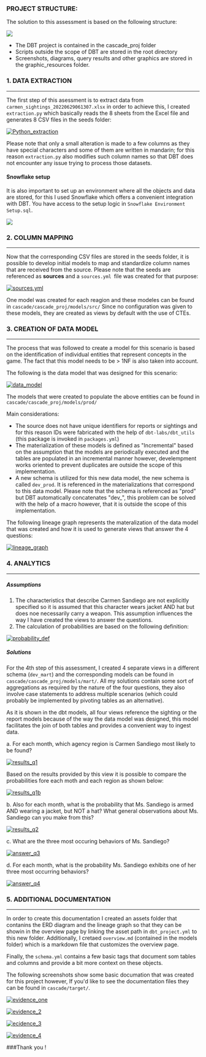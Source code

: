 ### PROJECT STRUCTURE:
The solution to this assessment is based on the following structure: 

[![](https://github.com/hlsd96/cascade/blob/c83b1af0eb5043b864be9515db88ef3351ba409e/graphic_resources/github.png)](https://github.com/hlsd96/cascade/blob/c83b1af0eb5043b864be9515db88ef3351ba409e/graphic_resources/github.png)

- The DBT project is contained in the cascade_proj folder
- Scripts outside the scope of DBT are stored in the root directory
- Screenshots, diagrams, query results and other graphics are stored in the graphic_resources folder.

### 1. DATA EXTRACTION
---

The first step of this asessment is to extract data from `carmen_sightings_20220629061307.xlsx` in order to achieve this, I created `extraction.py` which basically reads the 8 sheets from the Excel file and generates 8 CSV files in the seeds folder: 

[![Python_extraction](https://github.com/hlsd96/cascade/blob/2e7b1c155d7286dcbe7c3928394907f89d6ac9d9/graphic_resources/python.png "Python_extraction")](https://github.com/hlsd96/cascade/blob/2e7b1c155d7286dcbe7c3928394907f89d6ac9d9/graphic_resources/python.png "Python_extraction")

Please note that only a small alteration is made to a few columns as they have special characters and some of them are written in mandarin; for this reason `extraction.py` also modifies such column names so that DBT does not encounter any issue trying to process those datasets. 

#### Snowflake setup

It is also important to set up an environment where all the objects and data are stored, for this I used Snowflake which offers a convenient integration with DBT. You have access to the setup logic in `Snowflake Environment Setup.sql`.

[![](https://github.com/hlsd96/cascade/blob/2e7b1c155d7286dcbe7c3928394907f89d6ac9d9/graphic_resources/setup.png)](https://github.com/hlsd96/cascade/blob/2e7b1c155d7286dcbe7c3928394907f89d6ac9d9/graphic_resources/setup.png)

### 2. COLUMN MAPPING
---
Now that the corresponding CSV files are stored in the seeds folder, it is possible to develop initial models to map and standardize column names that are received from the source. 
Please note that the seeds are referenced as **sources** and a `sources.yml `file was created for that purpose:

[![sources.yml](https://github.com/hlsd96/cascade/blob/50b89cb6c3d456783ca3964fa11ea05688babfb4/graphic_resources/sources.png)](https://github.com/hlsd96/cascade/blob/50b89cb6c3d456783ca3964fa11ea05688babfb4/graphic_resources/sources.png)

One model was created for each reagion and these modeles can be found in `cascade/cascade_proj/models/src/`
Since no configuration was given to these models, they are created as views by default with the use of CTEs. 


### 3. CREATION OF DATA MODEL
---
The process that was followed to create a model for this scenario is based on the identification of individual entities that represent concepts in the game. The fact that this model needs to be > 1NF is also taken into account.

The following is the data model that was designed for this scenario:

[![data_model](https://github.com/hlsd96/cascade/blob/31de8ff819fd88940c9aa5dd573050a81c107ad1/graphic_resources/ERD.png)](https://github.com/hlsd96/cascade/blob/31de8ff819fd88940c9aa5dd573050a81c107ad1/graphic_resources/ERD.png)

The models that were created to populate the above entities can be found in `cascade/cascade_proj/models/prod/` 

Main considerations: 

- The source does not have unique identifiers for reports or sightings and for this reason IDs were fabricated with the help of `dbt-labs/dbt_utils` (this package is invoked in `packages.yml`)
- The materialization of these models is defined as "Incremental" based on the assumption that the models are periodically executed and the tables are populated in an incremental manner however, develempment works oriented to prevent duplicates are outside the scope of this implementation. 
- A new schema is utilized for this new data model, the new schema is called `dev_prod`. It is referenced in the materializations that correspond to this data model. Please note that the schema is referenced as "prod" but DBT automatically concatenates "dev_",  this problem can be solved with the help of a macro however, that it is outside the scope of this implementation. 

The following lineage graph represents the materalization of the data model that was created and how it is used to generate views that answer the 4 questions: 

[![lineage_graph](https://github.com/hlsd96/cascade/blob/02c6b7afd5a5e422de57b8c8bece801fc535a0ba/graphic_resources/lineage_graph.png "lineage_graph")](https://github.com/hlsd96/cascade/blob/02c6b7afd5a5e422de57b8c8bece801fc535a0ba/graphic_resources/lineage_graph.png "lineage_graph")


### 4. ANALYTICS
---
##### Assumptions
1. The characteristics that describe Carmen Sandiego are not explicitly specified so it is assumed that this character wears jacket AND hat but does noe necessarily carry a weapon. This assumption influences the way I have created the views to answer the questions.
2. The calculation of probabilities are based on the following definition: 

[![probability_def](https://github.com/hlsd96/cascade/blob/02c6b7afd5a5e422de57b8c8bece801fc535a0ba/graphic_resources/probability_def.png "probability_def")](https://github.com/hlsd96/cascade/blob/02c6b7afd5a5e422de57b8c8bece801fc535a0ba/graphic_resources/probability_def.png "probability_def")


##### Solutions
For the 4th step of this assessment, I created 4 separate views in a different schema (`dev_mart`) and the corresponding models can be found in `cascade/cascade_proj/models/mart/`.
All my solutions contain some sort of aggregations as required by the nature of the four questions, they also involve case statements to address multiple scenarios (which could probably be implemented by pivoting tables as an alternative). 

As it is shown in the dbt models, all four views reference the sighting or the report models because of the way the data model was designed, this model facilitates the join of both tables and provides a convenient way to ingest data.

a. For each month, which agency region is Carmen Sandiego most likely to be found?

[![results_q1](https://github.com/hlsd96/cascade/blob/cbd70acdb159f2a60fb047d860cca8234636ef9d/graphic_resources/q1_table.png "results_q1")](https://github.com/hlsd96/cascade/blob/cbd70acdb159f2a60fb047d860cca8234636ef9d/graphic_resources/q1_table.png "results_q1")

Based on the results provided by this view it is possible to compare the probabilities fore each moth and each region as shown below: 

[![results_q1b](https://github.com/hlsd96/cascade/blob/cbd70acdb159f2a60fb047d860cca8234636ef9d/graphic_resources/q1_result.png "results_q1b")](https://github.com/hlsd96/cascade/blob/cbd70acdb159f2a60fb047d860cca8234636ef9d/graphic_resources/q1_result.png "results_q1b")

b. Also for each month, what is the probability that Ms. Sandiego is armed AND wearing a jacket, but NOT a hat? What general observations about Ms. Sandiego can you make from this?

[![results_q2](https://github.com/hlsd96/cascade/blob/17b78d39d5d2a03b2645e16f9021d8c9c3c75920/graphic_resources/answer_q2.png "results_q2")](https://github.com/hlsd96/cascade/blob/17b78d39d5d2a03b2645e16f9021d8c9c3c75920/graphic_resources/answer_q2.png "results_q2")

c. What are the three most occuring behaviors of Ms. Sandiego?

[![answer_q3](https://github.com/hlsd96/cascade/blob/17b78d39d5d2a03b2645e16f9021d8c9c3c75920/graphic_resources/answer_question_three.png "answer_q3")](https://github.com/hlsd96/cascade/blob/17b78d39d5d2a03b2645e16f9021d8c9c3c75920/graphic_resources/answer_question_three.png "answer_q3")


d. For each month, what is the probability Ms. Sandiego exhibits one of her three most occurring behaviors?

[![answer_q4](https://github.com/hlsd96/cascade/blob/17b78d39d5d2a03b2645e16f9021d8c9c3c75920/graphic_resources/answer_question_four.png)](https://github.com/hlsd96/cascade/blob/17b78d39d5d2a03b2645e16f9021d8c9c3c75920/graphic_resources/answer_question_four.png)

### 5. ADDITIONAL DOCUMENTATION
---
 In order to create this documentation I created an assets folder that contanins the ERD diagram and the lineage graph so that they can be showin in the overview page by linking the asset path in `dbt_project.yml`  to this new folder. Additionally, I cretaed `overview.md`  (contained in the models folder) which is a markdown file that customizes the overview page.

Finally, the `schema.yml` contains a few basic tags that document som tables and columns and provide a bit more context on these objects. 

The following screenshots show some basic documation that was created for this project however, If you'd like to see the documentation files they can be found in `cascade/target/`.

[![evidence_one](https://github.com/hlsd96/cascade/blob/cf98f295fbd7e535ac3f6d20e002b8263d03f67f/graphic_resources/Screenshot%202023-02-22%20at%202.07.33%20AM.png)](https://github.com/hlsd96/cascade/blob/cf98f295fbd7e535ac3f6d20e002b8263d03f67f/graphic_resources/Screenshot%202023-02-22%20at%202.07.33%20AM.png)

[![evidence_2](https://github.com/hlsd96/cascade/blob/cf98f295fbd7e535ac3f6d20e002b8263d03f67f/graphic_resources/Screenshot%202023-02-22%20at%202.07.46%20AM.png "evidence_2")](https://github.com/hlsd96/cascade/blob/cf98f295fbd7e535ac3f6d20e002b8263d03f67f/graphic_resources/Screenshot%202023-02-22%20at%202.07.46%20AM.png "evidence_2")

[![ecidence_3](https://github.com/hlsd96/cascade/blob/cf98f295fbd7e535ac3f6d20e002b8263d03f67f/graphic_resources/Screenshot%202023-02-22%20at%202.09.24%20AM.png)](https://github.com/hlsd96/cascade/blob/cf98f295fbd7e535ac3f6d20e002b8263d03f67f/graphic_resources/Screenshot%202023-02-22%20at%202.09.24%20AM.png)

[![evidence_4](https://github.com/hlsd96/cascade/blob/cf98f295fbd7e535ac3f6d20e002b8263d03f67f/graphic_resources/Screenshot%202023-02-22%20at%202.11.11%20AM.png "evidence_4")](https://github.com/hlsd96/cascade/blob/cf98f295fbd7e535ac3f6d20e002b8263d03f67f/graphic_resources/Screenshot%202023-02-22%20at%202.11.11%20AM.png "evidence_4")

###Thank you !
